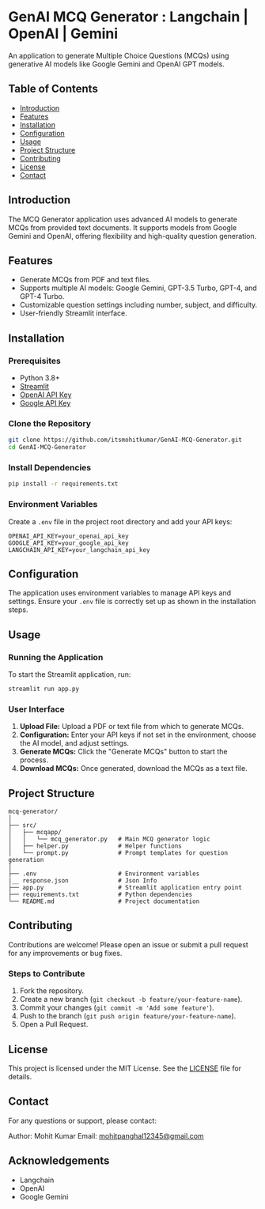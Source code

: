 # GenAI MCQ Generator : Langchain | OpenAI | Gemini

An application to generate Multiple Choice Questions (MCQs) using generative AI models like Google Gemini and OpenAI GPT models.

## Table of Contents

- [Introduction](#introduction)
- [Features](#features)
- [Installation](#installation)
- [Configuration](#configuration)
- [Usage](#usage)
- [Project Structure](#project-structure)
- [Contributing](#contributing)
- [License](#license)
- [Contact](#contact)

## Introduction

The MCQ Generator application uses advanced AI models to generate MCQs from provided text documents. It supports models from Google Gemini and OpenAI, offering flexibility and high-quality question generation.

## Features

- Generate MCQs from PDF and text files.
- Supports multiple AI models: Google Gemini, GPT-3.5 Turbo, GPT-4, and GPT-4 Turbo.
- Customizable question settings including number, subject, and difficulty.
- User-friendly Streamlit interface.

## Installation

### Prerequisites

- Python 3.8+
- [Streamlit](https://streamlit.io/)
- [OpenAI API Key](https://beta.openai.com/signup/)
- [Google API Key](https://console.cloud.google.com/)

### Clone the Repository

```bash
git clone https://github.com/itsmohitkumar/GenAI-MCQ-Generator.git
cd GenAI-MCQ-Generator
```

### Install Dependencies

```bash
pip install -r requirements.txt
```

### Environment Variables

Create a `.env` file in the project root directory and add your API keys:

```env
OPENAI_API_KEY=your_openai_api_key
GOOGLE_API_KEY=your_google_api_key
LANGCHAIN_API_KEY=your_langchain_api_key
```

## Configuration

The application uses environment variables to manage API keys and settings. Ensure your `.env` file is correctly set up as shown in the installation steps.

## Usage

### Running the Application

To start the Streamlit application, run:

```bash
streamlit run app.py
```

### User Interface

1. **Upload File:** Upload a PDF or text file from which to generate MCQs.
2. **Configuration:** Enter your API keys if not set in the environment, choose the AI model, and adjust settings.
3. **Generate MCQs:** Click the "Generate MCQs" button to start the process.
4. **Download MCQs:** Once generated, download the MCQs as a text file.

## Project Structure

```
mcq-generator/
│
├── src/
│   ├── mcqapp/
│   │   └── mcq_generator.py   # Main MCQ generator logic
│   ├── helper.py              # Helper functions
│   └── prompt.py              # Prompt templates for question generation
│
├── .env                       # Environment variables
|__ response.json              # Json Info
├── app.py                     # Streamlit application entry point
├── requirements.txt           # Python dependencies
└── README.md                  # Project documentation
```

## Contributing

Contributions are welcome! Please open an issue or submit a pull request for any improvements or bug fixes.

### Steps to Contribute

1. Fork the repository.
2. Create a new branch (`git checkout -b feature/your-feature-name`).
3. Commit your changes (`git commit -m 'Add some feature'`).
4. Push to the branch (`git push origin feature/your-feature-name`).
5. Open a Pull Request.

## License

This project is licensed under the MIT License. See the [LICENSE](LICENSE) file for details.

## Contact

For any questions or support, please contact:

Author: Mohit Kumar
Email: mohitpanghal12345@gmail.com

## Acknowledgements

- Langchain
- OpenAI
- Google Gemini
